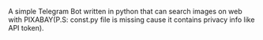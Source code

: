 A simple Telegram Bot written in python that can search images on web with PIXABAY(P.S: const.py file is missing cause it contains privacy info like API token).